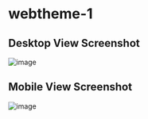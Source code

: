 # webtheme-1

## Desktop View Screenshot
![image](https://user-images.githubusercontent.com/48474744/114231815-8deb0300-9998-11eb-8102-e68f9c246c03.png)


## Mobile View Screenshot
![image](https://user-images.githubusercontent.com/48474744/114595120-a8302400-9cab-11eb-8856-8be284cd8399.png)

